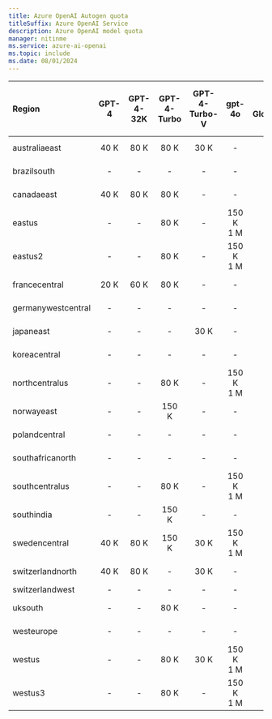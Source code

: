 ```yaml
---
title: Azure OpenAI Autogen quota
titleSuffix: Azure OpenAI Service
description: Azure OpenAI model quota
manager: nitinme
ms.service: azure-ai-openai
ms.topic: include
ms.date: 08/01/2024
---
```


| Region             | GPT-4   | GPT-4-32K   | GPT-4-Turbo   | GPT-4-Turbo-V   | gpt-4o      | gpt-4o - GlobalStandard   | gpt-4o-mini   | gpt-4o-mini - GlobalStandard   | GPT-35-Turbo   | GPT-35-Turbo-Instruct   | Text-Embedding-Ada-002   | text-embedding-3-small   | text-embedding-3-large   | Babbage-002   | Babbage-002 - finetune   | Davinci-002   | Davinci-002 - finetune   | GPT-35-Turbo - finetune   | GPT-35-Turbo-1106 - finetune   | GPT-35-Turbo-0125 - finetune   | GPT-4 - finetune   |
|:-------------------|:-------:|:-----------:|:-------------:|:---------------:|:-----------:|:-------------------------:|:-------------:|:------------------------------:|:--------------:|:-----------------------:|:------------------------:|:------------------------:|:------------------------:|:-------------:|:------------------------:|:-------------:|:------------------------:|:-------------------------:|:------------------------------:|:------------------------------:|:-------------------|
| australiaeast      | 40 K    | 80 K        | 80 K          | 30 K            | -           | 450 K <br> 30 M              | -             | -                              | 300 K          | -                       | 350 K                    | -                        | -                        | -             | -                        | -             | -                        | -                         | -                              | -                              | -                  |
| brazilsouth        | -       | -           | -             | -               | -           | 450 K <br> 30 M              | -             | -                              | -              | -                       | 350 K                    | -                        | -                        | -             | -                        | -             | -                        | -                         | -                              | -                              | -                  |
| canadaeast         | 40 K    | 80 K        | 80 K          | -               | -           | 450 K <br> 30 M              | -             | -                              | 300 K          | -                       | 350 K                    | 350 K                    | 350 K                    | -             | -                        | -             | -                        | -                         | -                              | -                              | -                  |
| eastus             | -       | -           | 80 K          | -               | 150 K <br> 1 M | 450 K <br> 30 M              | 450 K | 2 M   | 2 M | 50 M                     | 240 K          | 240 K                   | 240 K                    | 350 K                    | 350 K                    | -             | -                        | -             | -                        | -                         | -                              | -                              | -                  |
| eastus2            | -       | -           | 80 K          | -               | 150 K <br> 1 M | 450 K <br> 30 M              | -             | -                              | 300 K          | -                       | 350 K                    | 350 K                    | 350 K                    | -             | -                        | -             | -                        | 250 K                     | 250 K                          | 250 K                          | -                  |
| francecentral      | 20 K    | 60 K        | 80 K          | -               | -           | 450 K <br> 30 M              | -             | -                              | 240 K          | -                       | 240 K                    | -                        | 350 K                    | -             | -                        | -             | -                        | -                         | -                              | -                              | -                  |
| germanywestcentral | -       | -           | -             | -               | -           | 450 K <br> 30 M              | -             | -                              | -              | -                       | -                        | -                        | -                        | -             | -                        | -             | -                        | -                         | -                              | -                              | -                  |
| japaneast          | -       | -           | -             | 30 K            | -           | 450 K <br> 30 M              | -             | -                              | 300 K          | -                       | 350 K                    | -                        | 350 K                    | -             | -                        | -             | -                        | -                         | -                              | -                              | -                  |
| koreacentral       | -       | -           | -             | -               | -           | 450 K <br> 30 M              | -             | -                              | -              | -                       | -                        | -                        | -                        | -             | -                        | -             | -                        | -                         | -                              | -                              | -                  |
| northcentralus     | -       | -           | 80 K          | -               | 150 K <br> 1 M | 450 K <br> 30 M              | -             | -                              | 300 K          | -                       | 350 K                    | -                        | -                        | 240 K         | 250 K                    | 240 K         | 250 K                    | 250 K                     | 250 K                          | 250 K                          | 100 K              |
| norwayeast         | -       | -           | 150 K         | -               | -           | 450 K <br> 30 M              | -             | -                              | -              | -                       | 350 K                    | -                        | -                        | -             | -                        | -             | -                        | -                         | -                              | -                              | -                  |
| polandcentral      | -       | -           | -             | -               | -           | 450 K <br> 30 M              | -             | -                              | -              | -                       | -                        | -                        | -                        | -             | -                        | -             | -                        | -                         | -                              | -                              | -                  |
| southafricanorth   | -       | -           | -             | -               | -           | 450 K <br> 30 M              | -             | -                              | -              | -                       | 350 K                    | -                        | -                        | -             | -                        | -             | -                        | -                         | -                              | -                              | -                  |
| southcentralus     | -       | -           | 80 K          | -               | 150 K <br> 1 M | 450 K <br> 30 M              | -             | -                              | 240 K          | -                       | 240 K                    | -                        | -                        | -             | -                        | -             | -                        | -                         | -                              | -                              | -                  |
| southindia         | -       | -           | 150 K         | -               | -           | 450 K <br> 30 M              | -             | -                              | 300 K          | -                       | 350 K                    | -                        | 350 K                    | -             | -                        | -             | -                        | -                         | -                              | -                              | -                  |
| swedencentral      | 40 K    | 80 K        | 150 K         | 30 K            | 150 K <br> 1 M | 450 K <br> 30 M              | -             | -                              | 300 K          | 240 K                   | 350 K                    | -                        | 350 K                    | 240 K         | 250 K                    | 240 K         | 250 K                    | 250 K                     | 250 K                          | 250 K                          | 100 K              |
| switzerlandnorth   | 40 K    | 80 K        | -             | 30 K            | -           | 450 K <br> 30 M              | -             | -                              | 300 K          | -                       | 350 K                    | -                        | -                        | -             | -                        | -             | -                        | -                         | -                              | -                              | -                  |
| switzerlandwest    | -       | -           | -             | -               | -           | -                         | -             | -                              | -              | -                       | -                        | -                        | -                        | -             | 250 K                    | -             | 250 K                    | 250 K                     | 250 K                          | 250 K                          | -                  |
| uksouth            | -       | -           | 80 K          | -               | -           | 450 K <br> 30 M              | -             | -                              | 240 K          | -                       | 350 K                    | -                        | 350 K                    | -             | -                        | -             | -                        | -                         | -                              | -                              | -                  |
| westeurope         | -       | -           | -             | -               | -           | 450 K <br> 30 M              | -             | -                              | 240 K          | -                       | 240 K                    | -                        | -                        | -             | -                        | -             | -                        | -                         | -                              | -                              | -                  |
| westus             | -       | -           | 80 K          | 30 K            | 150 K <br> 1 M | 450 K <br> 30 M              | -             | -                              | 300 K          | -                       | 350 K                    | -                        | -                        | -             | -                        | -             | -                        | -                         | -                              | -                              | -                  |
| westus3            | -       | -           | 80 K          | -               | 150 K <br> 1 M | 450 K <br> 30 M              | -             | -                              | -              | -                       | 350 K                    | -                        | 350 K                    | -             | -                        | -             | -                        | -                         | -                              | -                              | -                  |